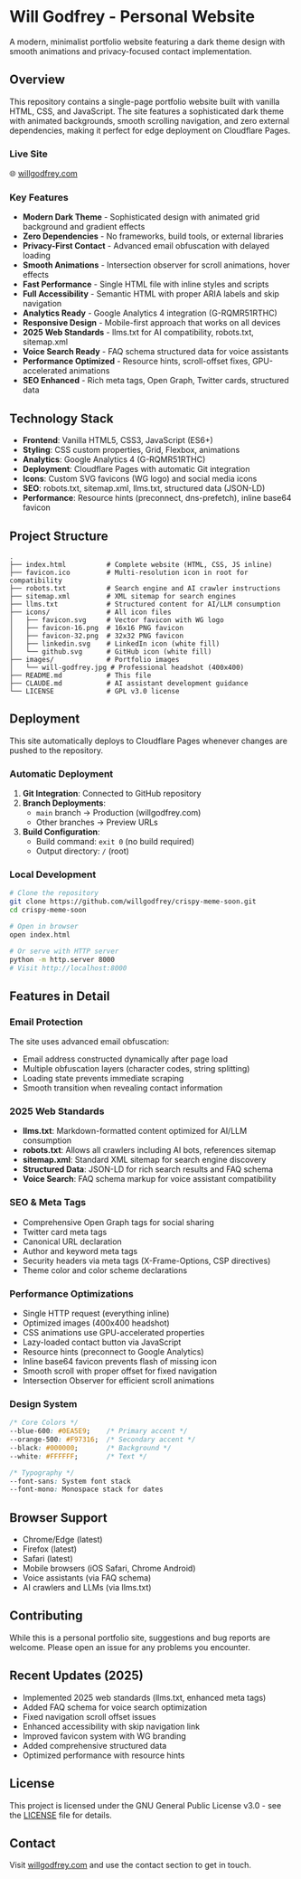 # Will Godfrey - Personal Website

A modern, minimalist portfolio website featuring a dark theme design with smooth animations and privacy-focused contact implementation.

## Overview

This repository contains a single-page portfolio website built with vanilla HTML, CSS, and JavaScript. The site features a sophisticated dark theme with animated backgrounds, smooth scrolling navigation, and zero external dependencies, making it perfect for edge deployment on Cloudflare Pages.

### Live Site

🌐 [willgodfrey.com](https://willgodfrey.com)

### Key Features

- **Modern Dark Theme** - Sophisticated design with animated grid background and gradient effects
- **Zero Dependencies** - No frameworks, build tools, or external libraries
- **Privacy-First Contact** - Advanced email obfuscation with delayed loading
- **Smooth Animations** - Intersection observer for scroll animations, hover effects
- **Fast Performance** - Single HTML file with inline styles and scripts
- **Full Accessibility** - Semantic HTML with proper ARIA labels and skip navigation
- **Analytics Ready** - Google Analytics 4 integration (G-RQMR51RTHC)
- **Responsive Design** - Mobile-first approach that works on all devices
- **2025 Web Standards** - llms.txt for AI compatibility, robots.txt, sitemap.xml
- **Voice Search Ready** - FAQ schema structured data for voice assistants
- **Performance Optimized** - Resource hints, scroll-offset fixes, GPU-accelerated animations
- **SEO Enhanced** - Rich meta tags, Open Graph, Twitter cards, structured data

## Technology Stack

- **Frontend**: Vanilla HTML5, CSS3, JavaScript (ES6+)
- **Styling**: CSS custom properties, Grid, Flexbox, animations
- **Analytics**: Google Analytics 4 (G-RQMR51RTHC)
- **Deployment**: Cloudflare Pages with automatic Git integration
- **Icons**: Custom SVG favicons (WG logo) and social media icons
- **SEO**: robots.txt, sitemap.xml, llms.txt, structured data (JSON-LD)
- **Performance**: Resource hints (preconnect, dns-prefetch), inline base64 favicon

## Project Structure

```
.
├── index.html          # Complete website (HTML, CSS, JS inline)
├── favicon.ico         # Multi-resolution icon in root for compatibility
├── robots.txt          # Search engine and AI crawler instructions
├── sitemap.xml         # XML sitemap for search engines
├── llms.txt            # Structured content for AI/LLM consumption
├── icons/              # All icon files
│   ├── favicon.svg     # Vector favicon with WG logo
│   ├── favicon-16.png  # 16x16 PNG favicon
│   ├── favicon-32.png  # 32x32 PNG favicon
│   ├── linkedin.svg    # LinkedIn icon (white fill)
│   └── github.svg      # GitHub icon (white fill)
├── images/             # Portfolio images
│   └── will-godfrey.jpg # Professional headshot (400x400)
├── README.md           # This file
├── CLAUDE.md           # AI assistant development guidance
└── LICENSE             # GPL v3.0 license
```

## Deployment

This site automatically deploys to Cloudflare Pages whenever changes are pushed to the repository.

### Automatic Deployment

1. **Git Integration**: Connected to GitHub repository
2. **Branch Deployments**: 
   - `main` branch → Production (willgodfrey.com)
   - Other branches → Preview URLs
3. **Build Configuration**:
   - Build command: `exit 0` (no build required)
   - Output directory: `/` (root)

### Local Development

```bash
# Clone the repository
git clone https://github.com/willgodfrey/crispy-meme-soon.git
cd crispy-meme-soon

# Open in browser
open index.html

# Or serve with HTTP server
python -m http.server 8000
# Visit http://localhost:8000
```

## Features in Detail

### Email Protection

The site uses advanced email obfuscation:
- Email address constructed dynamically after page load
- Multiple obfuscation layers (character codes, string splitting)
- Loading state prevents immediate scraping
- Smooth transition when revealing contact information

### 2025 Web Standards

- **llms.txt**: Markdown-formatted content optimized for AI/LLM consumption
- **robots.txt**: Allows all crawlers including AI bots, references sitemap
- **sitemap.xml**: Standard XML sitemap for search engine discovery
- **Structured Data**: JSON-LD for rich search results and FAQ schema
- **Voice Search**: FAQ schema markup for voice assistant compatibility

### SEO & Meta Tags

- Comprehensive Open Graph tags for social sharing
- Twitter card meta tags
- Canonical URL declaration
- Author and keyword meta tags
- Security headers via meta tags (X-Frame-Options, CSP directives)
- Theme color and color scheme declarations

### Performance Optimizations

- Single HTTP request (everything inline)
- Optimized images (400x400 headshot)
- CSS animations use GPU-accelerated properties
- Lazy-loaded contact button via JavaScript
- Resource hints (preconnect to Google Analytics)
- Inline base64 favicon prevents flash of missing icon
- Smooth scroll with proper offset for fixed navigation
- Intersection Observer for efficient scroll animations

### Design System

```css
/* Core Colors */
--blue-600: #0EA5E9;    /* Primary accent */
--orange-500: #F97316;  /* Secondary accent */
--black: #000000;       /* Background */
--white: #FFFFFF;       /* Text */

/* Typography */
--font-sans: System font stack
--font-mono: Monospace stack for dates
```

## Browser Support

- Chrome/Edge (latest)
- Firefox (latest)
- Safari (latest)
- Mobile browsers (iOS Safari, Chrome Android)
- Voice assistants (via FAQ schema)
- AI crawlers and LLMs (via llms.txt)

## Contributing

While this is a personal portfolio site, suggestions and bug reports are welcome. Please open an issue for any problems you encounter.

## Recent Updates (2025)

- Implemented 2025 web standards (llms.txt, enhanced meta tags)
- Added FAQ schema for voice search optimization
- Fixed navigation scroll offset issues
- Enhanced accessibility with skip navigation link
- Improved favicon system with WG branding
- Added comprehensive structured data
- Optimized performance with resource hints

## License

This project is licensed under the GNU General Public License v3.0 - see the [LICENSE](LICENSE) file for details.

## Contact

Visit [willgodfrey.com](https://willgodfrey.com) and use the contact section to get in touch.